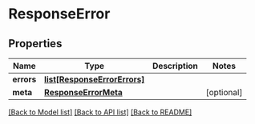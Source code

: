 # ResponseError

## Properties
Name | Type | Description | Notes
------------ | ------------- | ------------- | -------------
**errors** | [**list[ResponseErrorErrors]**](ResponseErrorErrors.md) |  | 
**meta** | [**ResponseErrorMeta**](ResponseErrorMeta.md) |  | [optional] 

[[Back to Model list]](../README.md#documentation-for-models) [[Back to API list]](../README.md#documentation-for-api-endpoints) [[Back to README]](../README.md)

